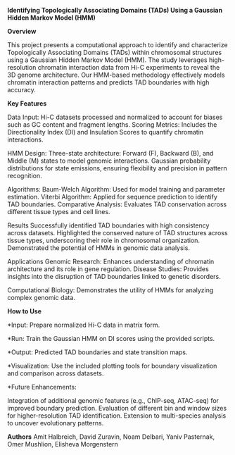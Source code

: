 **Identifying Topologically Associating Domains (TADs) Using a Gaussian Hidden Markov Model (HMM)**

**Overview**

This project presents a computational approach to identify and characterize Topologically Associating Domains (TADs) within chromosomal structures using a Gaussian Hidden Markov Model (HMM). The study leverages high-resolution chromatin interaction data from Hi-C experiments to reveal the 3D genome architecture. Our HMM-based methodology effectively models chromatin interaction patterns and predicts TAD boundaries with high accuracy.

**Key Features**

Data Input: Hi-C datasets processed and normalized to account for biases such as GC content and fragment lengths.
Scoring Metrics: Includes the Directionality Index (DI) and Insulation Scores to quantify chromatin interactions.

HMM Design:
Three-state architecture: Forward (F), Backward (B), and Middle (M) states to model genomic interactions.
Gaussian probability distributions for state emissions, ensuring flexibility and precision in pattern recognition.

Algorithms:
Baum-Welch Algorithm: Used for model training and parameter estimation.
Viterbi Algorithm: Applied for sequence prediction to identify TAD boundaries.
Comparative Analysis: Evaluates TAD conservation across different tissue types and cell lines.

Results
Successfully identified TAD boundaries with high consistency across datasets.
Highlighted the conserved nature of TAD structures across tissue types, underscoring their role in chromosomal organization.
Demonstrated the potential of HMMs in genomic data analysis.

Applications
Genomic Research: Enhances understanding of chromatin architecture and its role in gene regulation.
Disease Studies: Provides insights into the disruption of TAD boundaries linked to genetic disorders.

Computational Biology: Demonstrates the utility of HMMs for analyzing complex genomic data.

**How to Use**

*Input: Prepare normalized Hi-C data in matrix form.

*Run: Train the Gaussian HMM on DI scores using the provided scripts.

*Output: Predicted TAD boundaries and state transition maps.

*Visualization: Use the included plotting tools for boundary visualization and comparison across datasets.

*Future Enhancements:

Integration of additional genomic features (e.g., ChIP-seq, ATAC-seq) for improved boundary prediction.
Evaluation of different bin and window sizes for higher-resolution TAD identification.
Extension to multi-species analysis to uncover evolutionary patterns.

**Authors**
Amit Halbreich, David Zuravin, Noam Delbari, Yaniv Pasternak, Omer Mushlion, Elisheva Morgenstern
